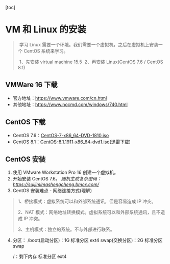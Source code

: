 [toc]

# VM 和 Linux 的安装

> ​	学习 Linux 需要一个环境。我们需要一个虚拟机，之后在虚拟机上安装一个 CentOS 系统来学习。
>
> ​	1、先安装 virtual machine 15.5
> ​	2、再安装 Linux(CentOS 7.6 / CentOS 8.1)



## VMWare 16 下载

- 官方地址：<https://www.vmware.com/cn.html>
- 其他地址：<https://www.nocmd.com/windows/740.html>

## CentOS 下载

- CentOS 7.6：[CentOS-7-x86_64-DVD-1810.iso](http://mirror.nsc.liu.se/centos-store/7.6.1810/isos/x86_64/CentOS-7-x86_64-DVD-1810.iso)
- CentOS 8.1：[CentOS-8.1.1911-x86_64-dvd1.iso](https://vault.centos.org/8.1.1911/isos/x86_64/CentOS-8.1.1911-x86_64-dvd1.iso)(迅雷下载)

## CentOS 安装

1. 使用 VMware Workstation Pro 16 创建一个虚拟机。
2. 开始安装 CentOS 7.6。
    *随机生成复杂密码：https://suijimimashengcheng.bmcx.com/*
3. CentOS 安装难点 - 网络连接方式(理解)

> 1、桥接模式：虚拟系统可以和外部系统通讯，但是容易造成 IP 冲突。
>
> 2、NAT 模式：网络地址转换模式。虚拟系统可以和外部系统通讯，且不造成 IP 冲突。
>
> 3、主机模式：独立的系统。不与外部进行联系。

4. 分区：
   /boot(启动分区)：1G 标准分区 ext4
   swap(交换分区)：2G 标准分区 swap

   /：剩下内存 标准分区 ext4
